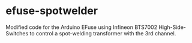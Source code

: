 # efuse-spotwelder
Modified code for the Arduino EFuse using Infineon BTS7002 High-Side-Switches to control a spot-welding transformer with the 3rd channel.
